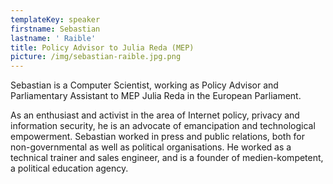 ```yaml
---
templateKey: speaker
firstname: Sebastian
lastname: ' Raible'
title: Policy Advisor to Julia Reda (MEP)
picture: /img/sebastian-raible.jpg.png
---
```

Sebastian is a Computer Scientist, working as Policy Advisor and Parliamentary Assistant to MEP Julia Reda in the European Parliament.



As an enthusiast and activist in the area of Internet policy, privacy and information security, he is an advocate of emancipation and technological empowerment. Sebastian worked in press and public relations, both for non-governmental as well as political organisations. He worked as a technical trainer and sales engineer, and is a founder of medien-kompetent, a political education agency.
